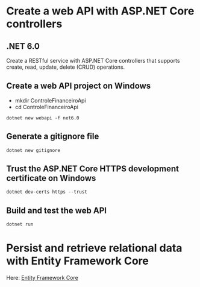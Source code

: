 # Create a web API with ASP.NET Core controllers
## .NET 6.0

Create a RESTful service with ASP.NET Core controllers that supports create, read, update, delete (CRUD) operations.

## Create a web API project on Windows

- mkdir ControleFinanceiroApi
- cd ControleFinanceiroApi

```
dotnet new webapi -f net6.0
```

## Generate a gitignore file

```
dotnet new gitignore
```

## Trust the ASP.NET Core HTTPS development certificate on Windows

```
dotnet dev-certs https --trust
```

## Build and test the web API

```
dotnet run
```

# Persist and retrieve relational data with Entity Framework Core

Here: [Entity Framework Core](EntityFrameworkCore.md)